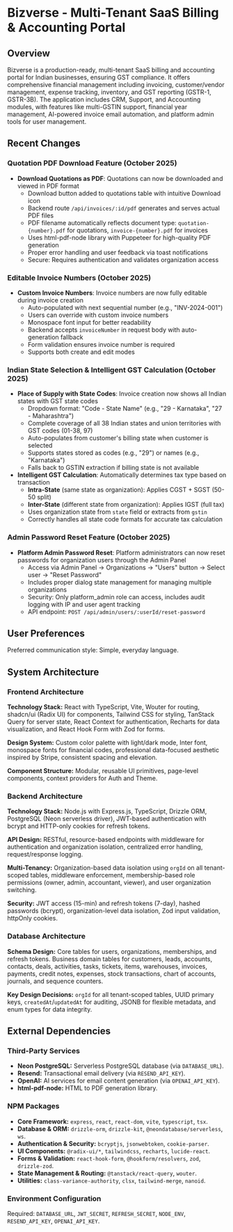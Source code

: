 # Bizverse - Multi-Tenant SaaS Billing & Accounting Portal

## Overview

Bizverse is a production-ready, multi-tenant SaaS billing and accounting portal for Indian businesses, ensuring GST compliance. It offers comprehensive financial management including invoicing, customer/vendor management, expense tracking, inventory, and GST reporting (GSTR-1, GSTR-3B). The application includes CRM, Support, and Accounting modules, with features like multi-GSTIN support, financial year management, AI-powered invoice email automation, and platform admin tools for user management.

## Recent Changes

### Quotation PDF Download Feature (October 2025)
- **Download Quotations as PDF**: Quotations can now be downloaded and viewed in PDF format
  - Download button added to quotations table with intuitive Download icon
  - Backend route `/api/invoices/:id/pdf` generates and serves actual PDF files
  - PDF filename automatically reflects document type: `quotation-{number}.pdf` for quotations, `invoice-{number}.pdf` for invoices
  - Uses html-pdf-node library with Puppeteer for high-quality PDF generation
  - Proper error handling and user feedback via toast notifications
  - Secure: Requires authentication and validates organization access

### Editable Invoice Numbers (October 2025)
- **Custom Invoice Numbers**: Invoice numbers are now fully editable during invoice creation
  - Auto-populated with next sequential number (e.g., "INV-2024-001")
  - Users can override with custom invoice numbers
  - Monospace font input for better readability
  - Backend accepts `invoiceNumber` in request body with auto-generation fallback
  - Form validation ensures invoice number is required
  - Supports both create and edit modes

### Indian State Selection & Intelligent GST Calculation (October 2025)
- **Place of Supply with State Codes**: Invoice creation now shows all Indian states with GST state codes
  - Dropdown format: "Code - State Name" (e.g., "29 - Karnataka", "27 - Maharashtra")
  - Complete coverage of all 38 Indian states and union territories with GST codes (01-38, 97)
  - Auto-populates from customer's billing state when customer is selected
  - Supports states stored as codes (e.g., "29") or names (e.g., "Karnataka")
  - Falls back to GSTIN extraction if billing state is not available
- **Intelligent GST Calculation**: Automatically determines tax type based on transaction
  - **Intra-State** (same state as organization): Applies CGST + SGST (50-50 split)
  - **Inter-State** (different state from organization): Applies IGST (full tax)
  - Uses organization state from `state` field or extracts from `gstin`
  - Correctly handles all state code formats for accurate tax calculation

### Admin Password Reset Feature (October 2025)
- **Platform Admin Password Reset**: Platform administrators can now reset passwords for organization users through the Admin Panel
  - Access via Admin Panel → Organizations → "Users" button → Select user → "Reset Password"
  - Includes proper dialog state management for managing multiple organizations
  - Security: Only platform_admin role can access, includes audit logging with IP and user agent tracking
  - API endpoint: `POST /api/admin/users/:userId/reset-password`

## User Preferences

Preferred communication style: Simple, everyday language.

## System Architecture

### Frontend Architecture

**Technology Stack:** React with TypeScript, Vite, Wouter for routing, shadcn/ui (Radix UI) for components, Tailwind CSS for styling, TanStack Query for server state, React Context for authentication, Recharts for data visualization, and React Hook Form with Zod for forms.

**Design System:** Custom color palette with light/dark mode, Inter font, monospace fonts for financial codes, professional data-focused aesthetic inspired by Stripe, consistent spacing and elevation.

**Component Structure:** Modular, reusable UI primitives, page-level components, context providers for Auth and Theme.

### Backend Architecture

**Technology Stack:** Node.js with Express.js, TypeScript, Drizzle ORM, PostgreSQL (Neon serverless driver), JWT-based authentication with bcrypt and HTTP-only cookies for refresh tokens.

**API Design:** RESTful, resource-based endpoints with middleware for authentication and organization isolation, centralized error handling, request/response logging.

**Multi-Tenancy:** Organization-based data isolation using `orgId` on all tenant-scoped tables, middleware enforcement, membership-based role permissions (owner, admin, accountant, viewer), and user organization switching.

**Security:** JWT access (15-min) and refresh tokens (7-day), hashed passwords (bcrypt), organization-level data isolation, Zod input validation, httpOnly cookies.

### Database Architecture

**Schema Design:** Core tables for users, organizations, memberships, and refresh tokens. Business domain tables for customers, leads, accounts, contacts, deals, activities, tasks, tickets, items, warehouses, invoices, payments, credit notes, expenses, stock transactions, chart of accounts, journals, and sequence counters.

**Key Design Decisions:** `orgId` for all tenant-scoped tables, UUID primary keys, `createdAt`/`updatedAt` for auditing, JSONB for flexible metadata, and enum types for data integrity.

## External Dependencies

### Third-Party Services

*   **Neon PostgreSQL:** Serverless PostgreSQL database (via `DATABASE_URL`).
*   **Resend:** Transactional email delivery (via `RESEND_API_KEY`).
*   **OpenAI:** AI services for email content generation (via `OPENAI_API_KEY`).
*   **html-pdf-node:** HTML to PDF generation library.

### NPM Packages

*   **Core Framework:** `express`, `react`, `react-dom`, `vite`, `typescript`, `tsx`.
*   **Database & ORM:** `drizzle-orm`, `drizzle-kit`, `@neondatabase/serverless`, `ws`.
*   **Authentication & Security:** `bcryptjs`, `jsonwebtoken`, `cookie-parser`.
*   **UI Components:** `@radix-ui/*`, `tailwindcss`, `recharts`, `lucide-react`.
*   **Forms & Validation:** `react-hook-form`, `@hookform/resolvers`, `zod`, `drizzle-zod`.
*   **State Management & Routing:** `@tanstack/react-query`, `wouter`.
*   **Utilities:** `class-variance-authority`, `clsx`, `tailwind-merge`, `nanoid`.

### Environment Configuration

Required: `DATABASE_URL`, `JWT_SECRET`, `REFRESH_SECRET`, `NODE_ENV`, `RESEND_API_KEY`, `OPENAI_API_KEY`.